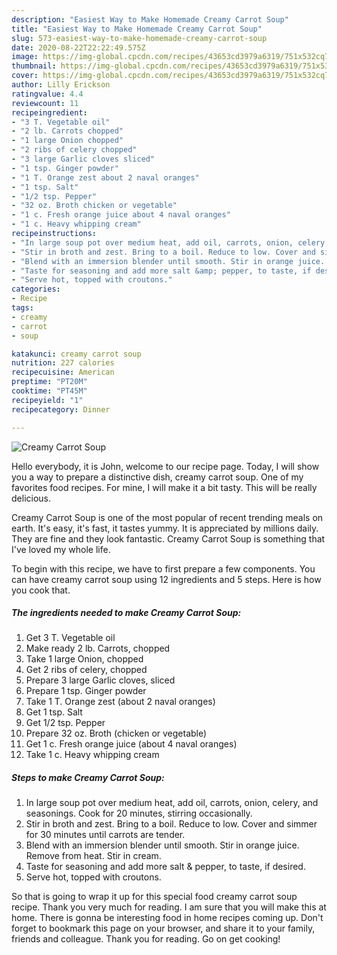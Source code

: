 ```yaml
---
description: "Easiest Way to Make Homemade Creamy Carrot Soup"
title: "Easiest Way to Make Homemade Creamy Carrot Soup"
slug: 573-easiest-way-to-make-homemade-creamy-carrot-soup
date: 2020-08-22T22:22:49.575Z
image: https://img-global.cpcdn.com/recipes/43653cd3979a6319/751x532cq70/creamy-carrot-soup-recipe-main-photo.jpg
thumbnail: https://img-global.cpcdn.com/recipes/43653cd3979a6319/751x532cq70/creamy-carrot-soup-recipe-main-photo.jpg
cover: https://img-global.cpcdn.com/recipes/43653cd3979a6319/751x532cq70/creamy-carrot-soup-recipe-main-photo.jpg
author: Lilly Erickson
ratingvalue: 4.4
reviewcount: 11
recipeingredient:
- "3 T. Vegetable oil"
- "2 lb. Carrots chopped"
- "1 large Onion chopped"
- "2 ribs of celery chopped"
- "3 large Garlic cloves sliced"
- "1 tsp. Ginger powder"
- "1 T. Orange zest about 2 naval oranges"
- "1 tsp. Salt"
- "1/2 tsp. Pepper"
- "32 oz. Broth chicken or vegetable"
- "1 c. Fresh orange juice about 4 naval oranges"
- "1 c. Heavy whipping cream"
recipeinstructions:
- "In large soup pot over medium heat, add oil, carrots, onion, celery, and seasonings. Cook for 20 minutes, stirring occasionally."
- "Stir in broth and zest. Bring to a boil. Reduce to low. Cover and simmer for 30 minutes until carrots are tender."
- "Blend with an immersion blender until smooth. Stir in orange juice. Remove from heat. Stir in cream."
- "Taste for seasoning and add more salt &amp; pepper, to taste, if desired."
- "Serve hot, topped with croutons."
categories:
- Recipe
tags:
- creamy
- carrot
- soup

katakunci: creamy carrot soup 
nutrition: 227 calories
recipecuisine: American
preptime: "PT20M"
cooktime: "PT45M"
recipeyield: "1"
recipecategory: Dinner

---
```



![Creamy Carrot Soup](https://img-global.cpcdn.com/recipes/43653cd3979a6319/751x532cq70/creamy-carrot-soup-recipe-main-photo.jpg)

Hello everybody, it is John, welcome to our recipe page. Today, I will show you a way to prepare a distinctive dish, creamy carrot soup. One of my favorites food recipes. For mine, I will make it a bit tasty. This will be really delicious.



Creamy Carrot Soup is one of the most popular of recent trending meals on earth. It's easy, it's fast, it tastes yummy. It is appreciated by millions daily. They are fine and they look fantastic. Creamy Carrot Soup is something that I've loved my whole life.


To begin with this recipe, we have to first prepare a few components. You can have creamy carrot soup using 12 ingredients and 5 steps. Here is how you cook that.

<!--inarticleads1-->

##### The ingredients needed to make Creamy Carrot Soup:

1. Get 3 T. Vegetable oil
1. Make ready 2 lb. Carrots, chopped
1. Take 1 large Onion, chopped
1. Get 2 ribs of celery, chopped
1. Prepare 3 large Garlic cloves, sliced
1. Prepare 1 tsp. Ginger powder
1. Take 1 T. Orange zest (about 2 naval oranges)
1. Get 1 tsp. Salt
1. Get 1/2 tsp. Pepper
1. Prepare 32 oz. Broth (chicken or vegetable)
1. Get 1 c. Fresh orange juice (about 4 naval oranges)
1. Take 1 c. Heavy whipping cream




<!--inarticleads2-->

##### Steps to make Creamy Carrot Soup:

1. In large soup pot over medium heat, add oil, carrots, onion, celery, and seasonings. Cook for 20 minutes, stirring occasionally.
1. Stir in broth and zest. Bring to a boil. Reduce to low. Cover and simmer for 30 minutes until carrots are tender.
1. Blend with an immersion blender until smooth. Stir in orange juice. Remove from heat. Stir in cream.
1. Taste for seasoning and add more salt &amp; pepper, to taste, if desired.
1. Serve hot, topped with croutons.




So that is going to wrap it up for this special food creamy carrot soup recipe. Thank you very much for reading. I am sure that you will make this at home. There is gonna be interesting food in home recipes coming up. Don't forget to bookmark this page on your browser, and share it to your family, friends and colleague. Thank you for reading. Go on get cooking!
